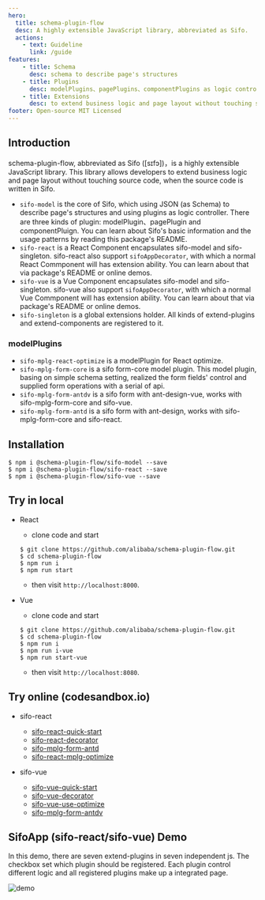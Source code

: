 ```yaml
---
hero:
  title: schema-plugin-flow
  desc: A highly extensible JavaScript library, abbreviated as Sifo.
  actions:
    - text: Guideline 
      link: /guide
features:
    - title: Schema
      desc: schema to describe page's structures
    - title: Plugins
      desc: modelPlugins、pagePlugins、componentPlugins as logic controller
    - title: Extensions
      desc: to extend business logic and page layout without touching source code
footer: Open-source MIT Licensed
---
```


## Introduction
schema-plugin-flow, abbreviated as Sifo ([sɪfɔ])，is a highly extensible JavaScript library. This library allows developers to extend business logic and page layout without touching source code, when the source code is written in Sifo.

* `sifo-model` is the core of Sifo, which using JSON (as Schema) to describe page's structures and using plugins as logic controller. There are three kinds of plugin: modelPlugin、pagePlugin and componentPluign. You can learn about Sifo's basic information and the usage patterns by reading this package's README.
* `sifo-react` is a React Component encapsulates sifo-model and sifo-singleton. sifo-react also support `sifoAppDecorator`, with which a normal React Commponent will has extension ability. You can learn about that via package's README or online demos.
* `sifo-vue` is a Vue Component encapsulates sifo-model and sifo-singleton. sifo-vue also support `sifoAppDecorator`, with which a normal Vue Commponent will has extension ability. You can learn about that via package's README or online demos.
* `sifo-singleton` is a global extensions holder. All kinds of extend-plugins and extend-components are registered to it.

### modelPlugins
* `sifo-mplg-react-optimize` is a modelPlugin for React optimize.
* `sifo-mplg-form-core` is a sifo form-core model plugin. This model plugin, basing on simple schema setting, realized the form fields' control and supplied form operations with a serial of api.
* `sifo-mplg-form-antdv` is a sifo form with ant-design-vue, works with sifo-mplg-form-core and sifo-vue.
* `sifo-mplg-form-antd` is a sifo form with ant-design, works with sifo-mplg-form-core and sifo-react.

## Installation

```shell
$ npm i @schema-plugin-flow/sifo-model --save
$ npm i @schema-plugin-flow/sifo-react --save
$ npm i @schema-plugin-flow/sifo-vue --save
```

## Try in local
* React
  *  clone code and start
  ```shell
  $ git clone https://github.com/alibaba/schema-plugin-flow.git
  $ cd schema-plugin-flow
  $ npm run i
  $ npm run start
  ```
  *  then visit `http://localhost:8000`.

* Vue
  *  clone code and start
  ```shell
  $ git clone https://github.com/alibaba/schema-plugin-flow.git
  $ cd schema-plugin-flow
  $ npm run i
  $ npm run i-vue
  $ npm run start-vue
  ```
  *  then visit `http://localhost:8080`.

## Try online (codesandbox.io)
* sifo-react
  * [sifo-react-quick-start](https://codesandbox.io/s/sifo-react-quick-start-lhmyu)    
  * [sifo-react-decorator](https://codesandbox.io/s/sifo-react-test-decorator-sef79)    
  * [sifo-mplg-form-antd](https://codesandbox.io/s/sifo-react-form-antd-o0hoq)     
  * [sifo-react-mplg-optimize](https://codesandbox.io/s/sifo-react-mplg-optimize-sfmts)    

* sifo-vue
  * [sifo-vue-quick-start](https://codesandbox.io/s/sifo-vue-quick-start-7668x)    
  * [sifo-vue-decorator](https://codesandbox.io/s/sifo-vue-test-decorator-4b9j4)    
  * [sifo-vue-use-optimize](https://codesandbox.io/s/sifo-vue-use-optimize-4n6nz)    
  * [sifo-mplg-form-antdv](https://codesandbox.io/s/sifo-vue-form-antdv-q4yc4)    


## SifoApp (sifo-react/sifo-vue) Demo
In this demo, there are seven extend-plugins in seven independent js. The checkbox set which plugin should be registered. Each plugin control different logic and all registered plugins make up a integrated page.    

  ![demo](https://img.alicdn.com/tfs/TB1HOQYe6MZ7e4jSZFOXXX7epXa-1264-698.gif)